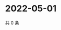 # 2022-05-01

共 0 条

<!-- BEGIN WEIBO -->
<!-- 最后更新时间 Sun May 01 2022 04:16:07 GMT+0800 (China Standard Time) -->

<!-- END WEIBO -->
